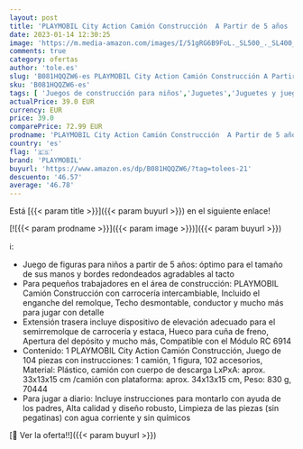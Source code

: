 ```yaml
---
layout: post
title: 'PLAYMOBIL City Action Camión Construcción  A Partir de 5 años  70444 '
date: 2023-01-14 12:30:25
image: 'https://m.media-amazon.com/images/I/51gRG6B9FoL._SL500_._SL400_.jpg'
comments: true
category: ofertas
author: 'tole.es'
slug: 'B081HQQZW6-es PLAYMOBIL City Action Camión Construcción A Partir de 5...'
sku: 'B081HQQZW6-es'
tags: [ 'Juegos de construcción para niños','Juguetes','Juguetes y juegos','Sets de construcción','playmobil','🇪🇸', ]
actualPrice: 39.0 EUR
currency: EUR
price: 39.0
comparePrice: 72.99 EUR
prodname: 'PLAYMOBIL City Action Camión Construcción  A Partir de 5 años  70444 '
country: 'es'
flag: '🇪🇸'
brand: 'PLAYMOBIL'
buyurl: 'https://www.amazon.es/dp/B081HQQZW6/?tag=tolees-21'
descuento: '46.57'
average: '46.78'
---
```


Está [{{< param title >}}]({{< param buyurl >}}) en el siguiente enlace!

[![{{< param prodname >}}]({{< param image >}})]({{< param buyurl >}})

ℹ️:

- Juego de figuras para niños a partir de 5 años: óptimo para el tamaño de sus manos y bordes redondeados agradables al tacto
- Para pequeños trabajadores en el área de construcción: PLAYMOBIL Camión Construcción con carrocería intercambiable, Incluido el enganche del remolque, Techo desmontable, conductor y mucho más para jugar con detalle
- Extensión trasera incluye dispositivo de elevación adecuado para el semirremolque de carrocería y estaca, Hueco para cuña de freno, Apertura del depósito y mucho más, Compatible con el Módulo RC 6914
- Contenido: 1 PLAYMOBIL City Action Camión Construcción, Juego de 104 piezas con instrucciones: 1 camión, 1 figura, 102 accesorios, Material: Plástico, camión con cuerpo de descarga LxPxA: aprox. 33x13x15 cm /camión con plataforma: aprox. 34x13x15 cm, Peso: 830 g, 70444
- Para jugar a diario: Incluye instrucciones para montarlo con ayuda de los padres, Alta calidad y diseño robusto, Limpieza de las piezas (sin pegatinas) con agua corriente y sin químicos

[🛒 Ver la oferta!!]({{< param buyurl >}})
